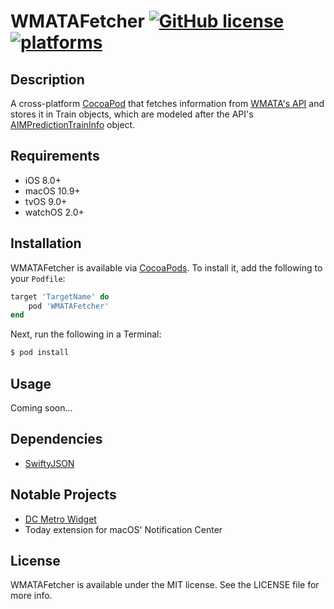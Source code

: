# WMATAFetcher [![GitHub license](https://img.shields.io/badge/license-MIT-blue.svg)](https://raw.githubusercontent.com/clrung/WMATAFetcher/master/LICENSE) [![platforms](https://img.shields.io/cocoapods/p/AFNetworking.svg)]()
## Description
A cross-platform [CocoaPod](https://cocoapods.org) that fetches information from [WMATA's API](https://developer.wmata.com/) and stores it in Train objects, which are modeled after the API's [AIMPredictionTrainInfo](https://developer.wmata.com/docs/services/547636a6f9182302184cda78/operations/547636a6f918230da855363f/console#AIMPredictionTrainInfo) object.

## Requirements
* iOS 8.0+
* macOS 10.9+
* tvOS 9.0+
* watchOS 2.0+

## Installation
WMATAFetcher is available via [CocoaPods](https://cocoapods.org). To install it, add the following to your `Podfile`:
```ruby
target 'TargetName' do
	pod 'WMATAFetcher'
end
```
Next, run the following in a Terminal:
```bash
$ pod install
```

## Usage
Coming soon...

## Dependencies
* [SwiftyJSON](https://github.com/SwiftyJSON/SwiftyJSON)

## Notable Projects
* [DC Metro Widget](https://github.com/clrung/DCMetroWidget)
 * Today extension for macOS' Notification Center

## License
WMATAFetcher is available under the MIT license. See the LICENSE file for more info.